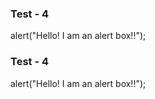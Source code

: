 ### Test - 4

alert("Hello! I am an alert box!!");

<script> alert("in script tag") </script>
<script> alert("in script tag") </script>
<script> alert("in script tag") </script>
<script> alert("in script tag") </script>

<script> alert("in script tag") </script>
### Test - 4

alert("Hello! I am an alert box!!");

<script> alert("in script tag")</script>
